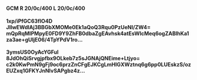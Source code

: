 #### GCM R 20/0c/400 L 20/0c/400
**1xp/iPfGC63flO4D**<br/>**JlIwEWdlAj3BBGbXMOMe0Ek1aQoQ3Rqu0PzUeNI/ZW4=**<br/>**mQpRqMIPMpyE0FD9Y9ZhFB0dbaZgEAvhsk4atEsWIcMeq6ogZABlhKa1za3ae+gUljE06/4TpYPdV1ro...**<br/><br/>
**3ymsUS0OyAcYGFul**<br/>**8JdOhQiSrvgjpfbx9OLkeb7z5sJGNAjQNEime+Ltjyo=**<br/>**c2k0KwPmN9gFj9oc6przZnCFgEJKCgLmHlGXWztnq6g6pp0LUEskzS/ozEUZxq1GFKYJnNlvSAPgbz4z...**